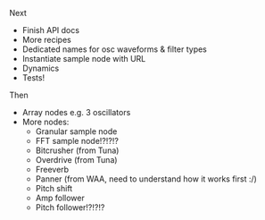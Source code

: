 Next

- Finish API docs
- More recipes
- Dedicated names for osc waveforms & filter types
- Instantiate sample node with URL
- Dynamics
- Tests!

Then

- Array nodes e.g. 3 oscillators
- More nodes:
  - Granular sample node
  - FFT sample node!?!?!?
  - Bitcrusher (from Tuna)
  - Overdrive (from Tuna)
  - Freeverb
  - Panner (from WAA, need to understand how it works first :/)
  - Pitch shift
  - Amp follower
  - Pitch follower!?!?!?
